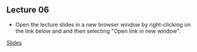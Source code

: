 ## Lecture 06

- Open the lecture slides in a new browser window by right-clicking on the link below and and then selecting "Open link in new window".

[Slides](/assets/lectures/lect06/Lecture_06_noSol.html)                              

